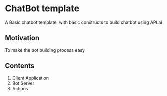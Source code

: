 # ChatBot template

A Basic chatbot template, with basic constructs to build chatbot using API.ai

## Motivation

To make the bot building process easy

## Contents

1. Client Application
2. Bot Server
3. Actions


